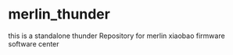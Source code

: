 # merlin_thunder
this is a standalone thunder Repository for merlin xiaobao firmware software center
